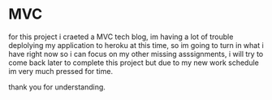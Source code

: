 # MVC

for this project i craeted a MVC tech blog, im having a lot of trouble deplolying my application to heroku at this time, so im going to turn in what i have right now so i can focus on my other missing asssignments, i will try to come back later to complete this project but due to my new work schedule im very much pressed for time.

thank you for understanding.
